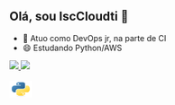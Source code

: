 ## Olá, sou IscCloudti 👋

- 🔭 Atuo como DevOps jr, na parte de CI
- 😄 Estudando Python/AWS

<div>
  <a href="https://github.com/IscCloudti">
  <img height="180em" src="https://github-readme-stats.vercel.app/api?username=IscCloudti&show_icons=true&theme=dark&include_all_commits=true&count_private=true"/>
    <img height="180em" src="https://github-readme-stats.vercel.app/api/top-langs/?username=IscCloudti&layout=compact&langs_count=7&theme=dark"/>
</div>
  <div style="display: inline_block"><br>
  <img align="center" alt="Rafa-Python" height="30" width="40" src="https://raw.githubusercontent.com/devicons/devicon/master/icons/python/python-original.svg">
 
</div>
  
##
 
